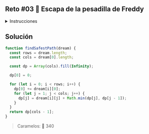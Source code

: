 ## Reto #03 🛌 Escapa de la pesadilla de Freddy

<details>
<summary>Instrucciones</summary>
<br/>

Estás atrapado en una pesadilla en la que Freddy Krueger te persigue 😭. El sueño está representado por un laberinto de celdas, donde cada celda tiene un valor numérico que indica el nivel de peligro de esa parte del sueño.

Debes encontrar el camino más seguro (es decir, el que tenga el menor valor total de peligro) desde la esquina superior izquierda hasta la esquina inferior derecha de la matriz.

En este desafío, solo puedes moverte hacia la derecha o hacia abajo (no puedes retroceder ni moverte en diagonal) y debes calcular el nivel total de peligro del camino más seguro.

La pesadilla está representada por una matriz dream de tamaño n x m donde cada celda es un número positivo que representa el nivel de peligro de esa celda en el sueño.

Y tienes que devolver el valor total de peligro del camino más seguro de la esquina superior izquierda (posición [0][0]) a la esquina inferior derecha (posición [n-1][m-1]).

```js
const dream = [
  [1, 3, 1],
  [1, 5, 1],
  [4, 2, 1],
]

const bestPath = findSafestPath(dream) // Devuelve 7
// El mejor camino es:
// [0, 0] -> 1
// [0, 1] -> 3
// [0, 2] -> 1
// [1, 2] -> 1
// [2, 2] -> 1

// 1 -> 3 -> 1 -> 1 -> 1 = 7
```

</details>

## Solución

```js
function findSafestPath(dream) {
  const rows = dream.length;
  const cols = dream[0].length;

  const dp = Array(cols).fill(Infinity);

  dp[0] = 0;

  for (let i = 0; i < rows; i++) {
    dp[0] += dream[i][0];
    for (let j = 1; j < cols; j++) {
      dp[j] = dream[i][j] + Math.min(dp[j], dp[j - 1]);
    }
  }
  return dp[cols - 1];
}
```

> Caramelos: 🍬 340

<br/>

